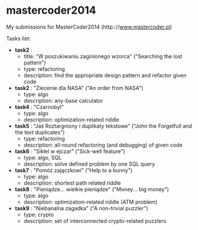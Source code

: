 mastercoder2014
===============

My submissions for MasterCoder2014 (http:://www.mastercoder.pl)

Tasks list:
+ <b>task2</b> : 
  + title: "W poszukiwaniu zaginionego wzorca" ("Searching the lost pattern")
  + type: refactoring
  + description: find the appropriate design pattern and refactor given code
+ <b>task2</b> : "Zlecenie dla NASA" ("An order from NASA")
  + type: algo
  + description: any-base calculator
+ <b>task4</b> : "Czarnobyl"
  + type: algo
  + description: optimization-related riddle
+ <b>task5</b> : "Jaś Roztargniony i duplikaty tekstowe" ("John the Forgetfull and the text duplicates")
  + type: refactoring
  + description: all-round refactoring (and debugging) of given code
+ <b>task6</b> : "Sikłel w ejczar" ("Sick-well feature")
  + type: algo, SQL
  + description: solve defined problem by one SQL query
+ <b>task7</b> : "Pomóż zajączkowi" ("Help to a bunny")
  + type: algo
  + description: shortest path related riddle
+ <b>task8</b> : "Pieniądze... wielkie pieniądze" ("Money... big money")
  + type: algo
  + description: optimization-related riddle (ATM problem)
+ <b>task9</b> : "Niebanalna zagadka" ("A non-trivial puzzler")
  + type: crypto
  + description: set of interconnected crypto-related puzzlers
